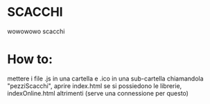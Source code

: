# SCACCHI 

wowowowo scacchi

# How to:

mettere i file .js in una cartella e .ico in una sub-cartella chiamandola "pezziScacchi", aprire index.html se si possiedono le librerie, indexOnline.html altrimenti (serve una connessione per questo)


